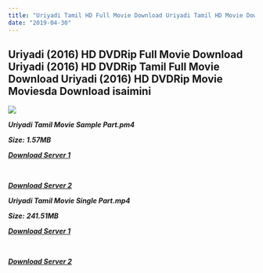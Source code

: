 ```yaml
---
title: "Uriyadi Tamil HD Full Movie Download Uriyadi Tamil HD Movie Download"
date: "2019-04-30"
---
```


## Uriyadi (2016) HD DVDRip Full Movie Download Uriyadi (2016) HD DVDRip Tamil Full Movie Download Uriyadi (2016) HD DVDRip Movie Moviesda Download isaimini

![](https://images.moviebuff.com/967a44cc-d3e5-4e02-bf47-eed04d08916a?w=1000)

**_Uriyadi Tamil Movie Sample Part.pm4_**

**_Size:_** **_1.57MB_**

**_[Download Server 1](http://s11.uptofiles.net//files/Tamil{1d8d357801e2f4b6710faa3d835097c5c618a0f0fcded2c527300dcab25e4b83}202016{1d8d357801e2f4b6710faa3d835097c5c618a0f0fcded2c527300dcab25e4b83}20Movies/Uriyadi{1d8d357801e2f4b6710faa3d835097c5c618a0f0fcded2c527300dcab25e4b83}20(2016){1d8d357801e2f4b6710faa3d835097c5c618a0f0fcded2c527300dcab25e4b83}20HD{1d8d357801e2f4b6710faa3d835097c5c618a0f0fcded2c527300dcab25e4b83}20DVDRip/Mp4{1d8d357801e2f4b6710faa3d835097c5c618a0f0fcded2c527300dcab25e4b83}20HD{1d8d357801e2f4b6710faa3d835097c5c618a0f0fcded2c527300dcab25e4b83}20(Single{1d8d357801e2f4b6710faa3d835097c5c618a0f0fcded2c527300dcab25e4b83}20Part)/Uriyadi{1d8d357801e2f4b6710faa3d835097c5c618a0f0fcded2c527300dcab25e4b83}20(2016){1d8d357801e2f4b6710faa3d835097c5c618a0f0fcded2c527300dcab25e4b83}20DVDRip{1d8d357801e2f4b6710faa3d835097c5c618a0f0fcded2c527300dcab25e4b83}20HD{1d8d357801e2f4b6710faa3d835097c5c618a0f0fcded2c527300dcab25e4b83}20Sample.mp4)_**

**_[  
](http://s11.uptofiles.net//files/Tamil{1d8d357801e2f4b6710faa3d835097c5c618a0f0fcded2c527300dcab25e4b83}202016{1d8d357801e2f4b6710faa3d835097c5c618a0f0fcded2c527300dcab25e4b83}20Movies/Uriyadi{1d8d357801e2f4b6710faa3d835097c5c618a0f0fcded2c527300dcab25e4b83}20(2016){1d8d357801e2f4b6710faa3d835097c5c618a0f0fcded2c527300dcab25e4b83}20HD{1d8d357801e2f4b6710faa3d835097c5c618a0f0fcded2c527300dcab25e4b83}20DVDRip/Mp4{1d8d357801e2f4b6710faa3d835097c5c618a0f0fcded2c527300dcab25e4b83}20HD{1d8d357801e2f4b6710faa3d835097c5c618a0f0fcded2c527300dcab25e4b83}20(Single{1d8d357801e2f4b6710faa3d835097c5c618a0f0fcded2c527300dcab25e4b83}20Part)/Uriyadi{1d8d357801e2f4b6710faa3d835097c5c618a0f0fcded2c527300dcab25e4b83}20(2016){1d8d357801e2f4b6710faa3d835097c5c618a0f0fcded2c527300dcab25e4b83}20DVDRip{1d8d357801e2f4b6710faa3d835097c5c618a0f0fcded2c527300dcab25e4b83}20HD{1d8d357801e2f4b6710faa3d835097c5c618a0f0fcded2c527300dcab25e4b83}20Sample.mp4)_**

**_[Download Server 2](http://s11.uptofiles.net//files/Tamil{1d8d357801e2f4b6710faa3d835097c5c618a0f0fcded2c527300dcab25e4b83}202016{1d8d357801e2f4b6710faa3d835097c5c618a0f0fcded2c527300dcab25e4b83}20Movies/Uriyadi{1d8d357801e2f4b6710faa3d835097c5c618a0f0fcded2c527300dcab25e4b83}20(2016){1d8d357801e2f4b6710faa3d835097c5c618a0f0fcded2c527300dcab25e4b83}20HD{1d8d357801e2f4b6710faa3d835097c5c618a0f0fcded2c527300dcab25e4b83}20DVDRip/Mp4{1d8d357801e2f4b6710faa3d835097c5c618a0f0fcded2c527300dcab25e4b83}20HD{1d8d357801e2f4b6710faa3d835097c5c618a0f0fcded2c527300dcab25e4b83}20(Single{1d8d357801e2f4b6710faa3d835097c5c618a0f0fcded2c527300dcab25e4b83}20Part)/Uriyadi{1d8d357801e2f4b6710faa3d835097c5c618a0f0fcded2c527300dcab25e4b83}20(2016){1d8d357801e2f4b6710faa3d835097c5c618a0f0fcded2c527300dcab25e4b83}20DVDRip{1d8d357801e2f4b6710faa3d835097c5c618a0f0fcded2c527300dcab25e4b83}20HD{1d8d357801e2f4b6710faa3d835097c5c618a0f0fcded2c527300dcab25e4b83}20Sample.mp4)_**

**_Uriyadi Tamil Movie Single Part.mp4_**

**_Size:_**  **_241.51MB_**

**_[Download Server 1](http://s11.uptofiles.net//files/Tamil{1d8d357801e2f4b6710faa3d835097c5c618a0f0fcded2c527300dcab25e4b83}202016{1d8d357801e2f4b6710faa3d835097c5c618a0f0fcded2c527300dcab25e4b83}20Movies/Uriyadi{1d8d357801e2f4b6710faa3d835097c5c618a0f0fcded2c527300dcab25e4b83}20(2016){1d8d357801e2f4b6710faa3d835097c5c618a0f0fcded2c527300dcab25e4b83}20HD{1d8d357801e2f4b6710faa3d835097c5c618a0f0fcded2c527300dcab25e4b83}20DVDRip/Mp4{1d8d357801e2f4b6710faa3d835097c5c618a0f0fcded2c527300dcab25e4b83}20HD{1d8d357801e2f4b6710faa3d835097c5c618a0f0fcded2c527300dcab25e4b83}20(Single{1d8d357801e2f4b6710faa3d835097c5c618a0f0fcded2c527300dcab25e4b83}20Part)/Uriyadi{1d8d357801e2f4b6710faa3d835097c5c618a0f0fcded2c527300dcab25e4b83}20(2016){1d8d357801e2f4b6710faa3d835097c5c618a0f0fcded2c527300dcab25e4b83}20DVDRip{1d8d357801e2f4b6710faa3d835097c5c618a0f0fcded2c527300dcab25e4b83}20Single{1d8d357801e2f4b6710faa3d835097c5c618a0f0fcded2c527300dcab25e4b83}20Part.mp4)_**

**_[  
](http://s11.uptofiles.net//files/Tamil{1d8d357801e2f4b6710faa3d835097c5c618a0f0fcded2c527300dcab25e4b83}202016{1d8d357801e2f4b6710faa3d835097c5c618a0f0fcded2c527300dcab25e4b83}20Movies/Uriyadi{1d8d357801e2f4b6710faa3d835097c5c618a0f0fcded2c527300dcab25e4b83}20(2016){1d8d357801e2f4b6710faa3d835097c5c618a0f0fcded2c527300dcab25e4b83}20HD{1d8d357801e2f4b6710faa3d835097c5c618a0f0fcded2c527300dcab25e4b83}20DVDRip/Mp4{1d8d357801e2f4b6710faa3d835097c5c618a0f0fcded2c527300dcab25e4b83}20HD{1d8d357801e2f4b6710faa3d835097c5c618a0f0fcded2c527300dcab25e4b83}20(Single{1d8d357801e2f4b6710faa3d835097c5c618a0f0fcded2c527300dcab25e4b83}20Part)/Uriyadi{1d8d357801e2f4b6710faa3d835097c5c618a0f0fcded2c527300dcab25e4b83}20(2016){1d8d357801e2f4b6710faa3d835097c5c618a0f0fcded2c527300dcab25e4b83}20DVDRip{1d8d357801e2f4b6710faa3d835097c5c618a0f0fcded2c527300dcab25e4b83}20Single{1d8d357801e2f4b6710faa3d835097c5c618a0f0fcded2c527300dcab25e4b83}20Part.mp4)_**

**_[Download Server 2](http://s11.uptofiles.net//files/Tamil{1d8d357801e2f4b6710faa3d835097c5c618a0f0fcded2c527300dcab25e4b83}202016{1d8d357801e2f4b6710faa3d835097c5c618a0f0fcded2c527300dcab25e4b83}20Movies/Uriyadi{1d8d357801e2f4b6710faa3d835097c5c618a0f0fcded2c527300dcab25e4b83}20(2016){1d8d357801e2f4b6710faa3d835097c5c618a0f0fcded2c527300dcab25e4b83}20HD{1d8d357801e2f4b6710faa3d835097c5c618a0f0fcded2c527300dcab25e4b83}20DVDRip/Mp4{1d8d357801e2f4b6710faa3d835097c5c618a0f0fcded2c527300dcab25e4b83}20HD{1d8d357801e2f4b6710faa3d835097c5c618a0f0fcded2c527300dcab25e4b83}20(Single{1d8d357801e2f4b6710faa3d835097c5c618a0f0fcded2c527300dcab25e4b83}20Part)/Uriyadi{1d8d357801e2f4b6710faa3d835097c5c618a0f0fcded2c527300dcab25e4b83}20(2016){1d8d357801e2f4b6710faa3d835097c5c618a0f0fcded2c527300dcab25e4b83}20DVDRip{1d8d357801e2f4b6710faa3d835097c5c618a0f0fcded2c527300dcab25e4b83}20Single{1d8d357801e2f4b6710faa3d835097c5c618a0f0fcded2c527300dcab25e4b83}20Part.mp4)_**

